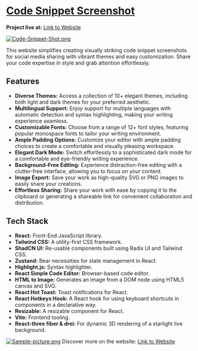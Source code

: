 # [Code Snippet Screenshot](https://codesnippetshot.netlify.app/)
 
**Project live at:** [Link to Website](https://codesnippetshot.netlify.app/)

[![Code-Snippet-Shot.png](https://i.postimg.cc/G2zH64Vq/Code-Snippet-Shot.png)]([https://i.postimg.cc/G2zH64Vq/Code-Snippet-Shot.png])

This website simplifies creating visually striking code snippet screenshots for social media sharing with vibrant themes and easy customization. Share your code expertise in style and grab attention effortlessly.

## Features

<ul>
  <li><strong>Diverse Themes:</strong> Access a collection of 10+ elegant themes, including both light and dark themes for your preferred aesthetic.</li>
  <li><strong>Multilingual Support:</strong> Enjoy support for multiple languages with automatic detection and syntax highlighting, making your writing experience seamless.</li>
  <li><strong>Customizable Fonts:</strong> Choose from a range of 12+ font styles, featuring popular monospace fonts to tailor your writing environment.</li>
  <li><strong>Ample Padding Options:</strong> Customize your editor with ample padding choices to create a comfortable and visually pleasing workspace.</li>
  <li><strong>Elegant Dark Mode:</strong> Switch effortlessly to a sophisticated dark mode for a comfortable and eye-friendly writing experience.</li>
  <li><strong>Background-Free Editing:</strong> Experience distraction-free editing with a clutter-free interface, allowing you to focus on your content.</li>
  <li><strong>Image Export:</strong> Save your work as high-quality SVG or PNG images to easily share your creations.</li>
  <li><strong>Effortless Sharing:</strong> Share your work with ease by copying it to the clipboard or generating a shareable link for convenient collaboration and distribution.</li>
</ul>

## Tech Stack 

<ul>
  <li><strong>React:</strong> Front-End JavaScript library.</li>
  <li><strong>Tailwind CSS:</strong> A utility-first CSS framework.</li>
  <li><strong>ShadCN UI:</strong> Re-usable components built using Radix UI and Tailwind CSS.</li>
  <li><strong>Zustand:</strong> Bear necessities for state management in React.</li>
  <li><strong>Highlight.js:</strong> Syntax highlighter.</li>
  <li><strong>React Simple Code Editor:</strong> Browser-based code editor.</li>
  <li><strong>HTML to Image:</strong> Generates an image from a DOM node using HTML5 canvas and SVG.</li>
  <li><strong>React Hot Toast:</strong> Toast notifications for React.</li>
  <li><strong>React Hotkeys Hook:</strong> A React hook for using keyboard shortcuts in components in a declarative way.</li>
  <li><strong>Resizable:</strong> A resizable component for React.</li>
  <li><strong>Vite:</strong> Frontend tooling.</li>
 <li><strong>React-three fiber & drei:</strong> For dynamic 3D rendering of a starlight live background.</li>
</ul>


[![Sample-picture.png](https://i.postimg.cc/k426kQ3w/Sample-picture.png)]([https://i.postimg.cc/k426kQ3w/Sample-picture.png])
Discover more on the website: [Link to Website](https://codesnippetshot.netlify.app/)
